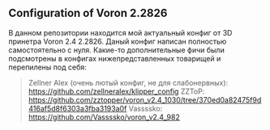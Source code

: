 ## Configuration of Voron 2.2826

В данном репозитории находится мой актуальный конфиг от 3D принетра Voron 2.4 2.2826.
Даный конфиг написан полностью самостоятельно с нуля.
Какие-то дополнительные фичи были подсмотрены в конфигах нижепредставленных товарищей и перепилены под себя:
> Zellner Alex (очень лютый конфиг, не для слабонервных): https://github.com/zellneralex/klipper_config
> ZZToP: https://github.com/zztopper/voron_v2.4_1030/tree/370ed0a82475f9d416af5d8f6303a3fba3193a0f
> Vassssko: https://github.com/Vassssko/voron_v2.4_982

